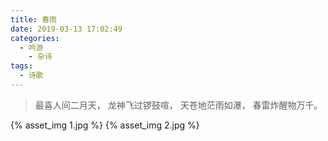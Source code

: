 ```yaml
---
title: 春雨
date: 2019-03-13 17:02:49
categories:
  - 吟游
    - 杂诗
tags:
  - 诗歌
---
```



> 最喜人间二月天，
> 龙神飞过锣鼓喧，
> 天苍地茫雨如瀑，
> 春雷炸醒物万千。

{% asset_img 1.jpg %}
{% asset_img 2.jpg %}
